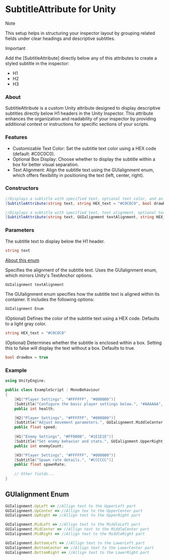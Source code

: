 # SubtitleAttribute for Unity
> [!NOTE]
> This setup helps in structuring your inspector layout by grouping related fields under clear headings and descriptive subtitles.

> [!IMPORTANT]
> Add the [SubtitleAttribute] directly below any of this attributes to create a styled subtitle in the inspector:
> * H1
> * H2
> * H3

### About
SubtitleAttribute is a custom Unity attribute designed to display descriptive subtitles directly below H1 headers in the Unity Inspector. This attribute enhances the organization and readability of your inspector by providing additional context or instructions for specific sections of your scripts.

### Features
* Customizable Text Color: Set the subtitle text color using a HEX code (default: #C0C0C0).
* Optional Box Display: Choose whether to display the subtitle within a box for better visual separation.
* Text Alignment: Align the subtitle text using the GUIalignment enum, which offers flexibility in positioning the text (left, center, right).

### Constructors
```c#
//Displays a subtitle with specified text, optional text color, and an option to draw a surrounding box.
[SubtitleAttribute(string text, string HEX_text = "#C0C0C0", bool drawBox = true)]
```
```c#
//Displays a subtitle with specified text, text alignment, optional text color, and an option to draw a surrounding box.
[SubtitleAttribute(string text, GUIalignment textAlignment, string HEX_text = "#C0C0C0", bool drawBox = true)]
```
### Parameters
The subtitle text to display below the H1 header.
```c#
string text
```
[About this enum](#guialignment-enum)

Specifies the alignment of the subtitle text. Uses the GUIalignment enum, which mirrors Unity's TextAnchor options.
```c#
GUIalignment textAlignment
```
The GUIalignment enum specifies how the subtitle text is aligned within its container. It includes the following options:
```c#
GUIalignment Enum
```
(Optional) Defines the color of the subtitle text using a HEX code. Defaults to a light gray color.
```c#
string HEX_text = "#C0C0C0"
```
(Optional) Determines whether the subtitle is enclosed within a box. Setting this to false will display the text without a box. Defaults to true.
```c#
bool drawBox = true
```
### Example
```cpp
using UnityEngine;

public class ExampleScript : MonoBehaviour
{
    [H1("Player Settings", "#FFFFFF", "#000000")]
    [Subtitle("Configure the basic player settings below.", "#AAAAAA", true)]
    public int health;

    [H2("Player Settings", "#FFFFFF", "#000000")]
    [Subtitle("Adjust movement parameters.", GUIalignment.MiddleCenter, "#00FF00", false)]
    public float speed;
    
    [H1("Enemy Settings", "#FF0000", "#1E1E1E")]
    [Subtitle("Set enemy behavior and stats.", GUIalignment.UpperRight, "#FFD700", true)]
    public int enemyCount;

    [H3("Player Settings", "#FFFFFF", "#000000")]
    [Subtitle("Spawn rate details.", "#CCCCCC")]
    public float spawnRate;
    
    // Other fields...
}
```

## GUIalignment Enum
```javascript
GUIalignment.UpLeft => //Allign text to the UpperLeft part
GUIalignment.UpCenter => //Allign tex to the UpperCenter part
GUIalignment.UpRight => //Allign text to the UpperRight part

GUIalignment.MidLeft => //Allign text to the MiddleLeft part
GUIalignment.MidCenter => //Allign text to the MiddleCenter part
GUIalignment.MidRight => //Allign text to the MiddleRight part

GUIalignment.BottomLeft => //Allign text to the LowerLeft part
GUIalignment.BottomCenter => //Allign text to the LowerCenter part
GUIalignment.BottomRight => //Allign text to the LowerRight part
```

